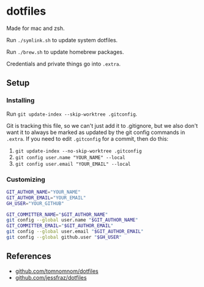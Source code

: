 # dotfiles

Made for mac and zsh.

Run `./symlink.sh` to update system dotfiles. 

Run `./brew.sh` to update homebrew packages.

Credentials and private things go into `.extra`.

## Setup

### Installing

Run `git update-index --skip-worktree .gitconfig`.

Git is tracking this file, so we can't just add it to .gitignore, but we also
don't want it to always be marked as updated by the git config commands in `.extra`.
If you need to edit `.gitconfig` for a commit, then do this:

1. `git update-index --no-skip-worktree .gitconfig`
2. `git config user.name "YOUR_NAME" --local`
3. `git config user.email "YOUR_EMAIL" --local`

### Customizing

```bash
GIT_AUTHOR_NAME="YOUR_NAME"
GIT_AUTHOR_EMAIL="YOUR_EMAIL"
GH_USER="YOUR_GITHUB"

GIT_COMMITTER_NAME="$GIT_AUTHOR_NAME"
git config --global user.name "$GIT_AUTHOR_NAME"
GIT_COMMITTER_EMAIL="$GIT_AUTHOR_EMAIL"
git config --global user.email "$GIT_AUTHOR_EMAIL"
git config --global github.user "$GH_USER"
```

## References

* [github.com/tomnomnom/dotfiles](https://github.com/tomnomnom/dotfiles)
* [github.com/jessfraz/dotfiles](https://github.com/jessfraz/dotfiles)
